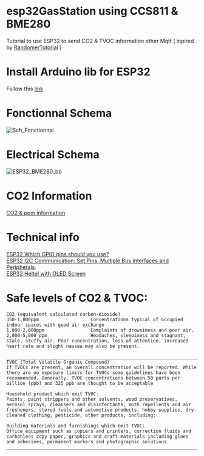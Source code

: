 # esp32GasStation using CCS811 & BME280
Tutorial to use ESP32 to send CO2 & TVOC information other Mqtt ( inpired by [RandomerTutorial](https://randomnerdtutorials.com/esp32-mqtt-publish-subscribe-arduino-ide/) )

# Install Arduino lib for ESP32
Follow this [link](https://randomnerdtutorials.com/installing-the-esp32-board-in-arduino-ide-windows-instructions/)

# Fonctionnal Schema
![Sch_Fonctionnal](https://user-images.githubusercontent.com/25310798/73060571-6b0a2700-3e98-11ea-8de7-cf990ef746e2.jpg)
 
# Electrical Schema
![ESP32_BME280_bb](https://user-images.githubusercontent.com/25310798/86024869-d0f17080-ba2d-11ea-98a7-3ce7bb2fa018.png)

# CO2 Information 
[CO2 & ppm information](https://www.experts-environnement.fr/augmentation-du-co2-dans-les-logements-a-cause-dun-systeme-de-ventilation-defectueux/)

# Technical info 
[ESP32 Which GPIO pins should you use?](https://randomnerdtutorials.com/esp32-pinout-reference-gpios/)   
[ESP32 I2C Communication: Set Pins, Multiple Bus Interfaces and Peripherals](https://randomnerdtutorials.com/esp32-i2c-communication-arduino-ide/).  
[ESP32 Heltel with OLED Screen](https://robotzero.one/heltec-wifi-kit-32/)

# Safe levels of CO2 & TVOC:   
    CO2 (equivalent calculated carbon-dioxide)
    350-1,000ppm                   Concentrations typical of occupied indoor spaces with good air exchange
    1,000-2,000ppm                 Complaints of drowsiness and poor air.
    2,000-5,000 ppm                Headaches, sleepiness and stagnant, stale, stuffy air. Poor concentration, loss of attention, increased heart rate and slight nausea may also be present.

    _______________________________________________________________________________________________________________________________________________________________________
    TVOC (Total Volatile Organic Compound)
    If TVOCs are present, an overall concentration will be reported. While there are no exposure limits for TVOCs some guidelines have been recommended. Generally, TVOC concentrations between 50 parts per billion (ppb) and 325 ppb are thought to be acceptable

    Household product which emit TVOC:
    Paints, paint strippers and other solvents, wood preservatives, aerosol sprays, cleansers and disinfectants, moth repellents and air fresheners, stored fuels and automotive products, hobby supplies, dry-cleaned clothing, pesticide, other products, including:

    Building materials and furnishings which emit TVOC:
    Office equipment such as copiers and printers, correction fluids and carbonless copy paper, graphics and craft materials including glues and adhesives, permanent markers and photographic solutions.
    _______________________________________________________________________________________________________________________________________________________________________
